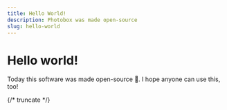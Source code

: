 ```yaml
---
title: Hello World!
description: Photobox was made open-source
slug: hello-world
---
```


# Hello world!

Today this software was made open-source 🥳.
I hope anyone can use this, too! 

{/* truncate */}
